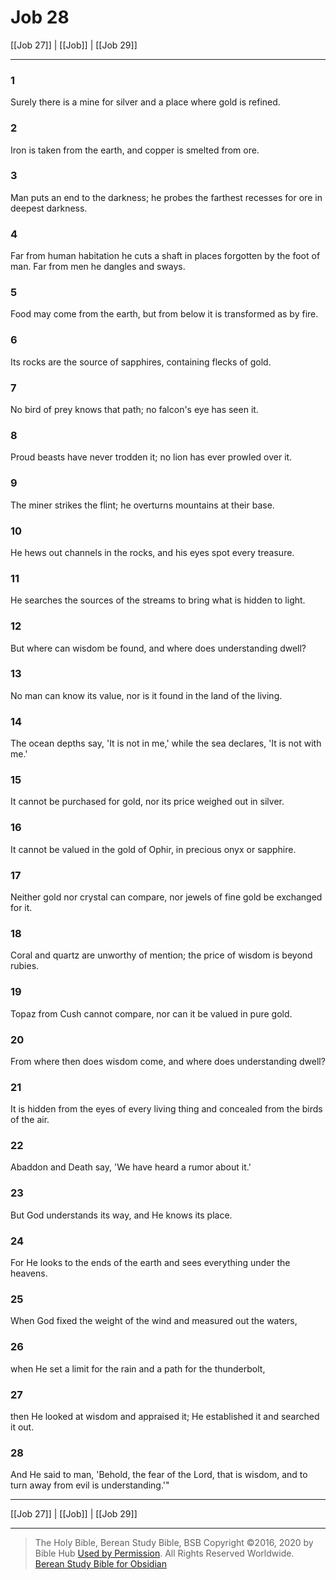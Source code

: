 # Job 28

[[Job 27]] | [[Job]] | [[Job 29]]

---

### 1
Surely there is a mine for silver and a place where gold is refined.

### 2
Iron is taken from the earth, and copper is smelted from ore.

### 3
Man puts an end to the darkness; he probes the farthest recesses for ore in deepest darkness.

### 4
Far from human habitation he cuts a shaft in places forgotten by the foot of man. Far from men he dangles and sways.

### 5
Food may come from the earth, but from below it is transformed as by fire.

### 6
Its rocks are the source of sapphires, containing flecks of gold.

### 7
No bird of prey knows that path; no falcon's eye has seen it.

### 8
Proud beasts have never trodden it; no lion has ever prowled over it.

### 9
The miner strikes the flint; he overturns mountains at their base.

### 10
He hews out channels in the rocks, and his eyes spot every treasure.

### 11
He searches the sources of the streams to bring what is hidden to light.

### 12
But where can wisdom be found, and where does understanding dwell?

### 13
No man can know its value, nor is it found in the land of the living.

### 14
The ocean depths say, 'It is not in me,' while the sea declares, 'It is not with me.'

### 15
It cannot be purchased for gold, nor its price weighed out in silver.

### 16
It cannot be valued in the gold of Ophir, in precious onyx or sapphire.

### 17
Neither gold nor crystal can compare, nor jewels of fine gold be exchanged for it.

### 18
Coral and quartz are unworthy of mention; the price of wisdom is beyond rubies.

### 19
Topaz from Cush cannot compare, nor can it be valued in pure gold.

### 20
From where then does wisdom come, and where does understanding dwell?

### 21
It is hidden from the eyes of every living thing and concealed from the birds of the air.

### 22
Abaddon and Death say, 'We have heard a rumor about it.'

### 23
But God understands its way, and He knows its place.

### 24
For He looks to the ends of the earth and sees everything under the heavens.

### 25
When God fixed the weight of the wind and measured out the waters,

### 26
when He set a limit for the rain and a path for the thunderbolt,

### 27
then He looked at wisdom and appraised it; He established it and searched it out.

### 28
And He said to man, 'Behold, the fear of the Lord, that is wisdom, and to turn away from evil is understanding.'"

---

[[Job 27]] | [[Job]] | [[Job 29]]

---

> The Holy Bible, Berean Study Bible, BSB
> Copyright &copy;2016, 2020 by Bible Hub
> [Used by Permission](https://berean.bible/terms.htm). All Rights Reserved Worldwide.
> [Berean Study Bible for Obsidian](https://github.com/gapmiss/berean-study-bible-for-obsidian)</small>

